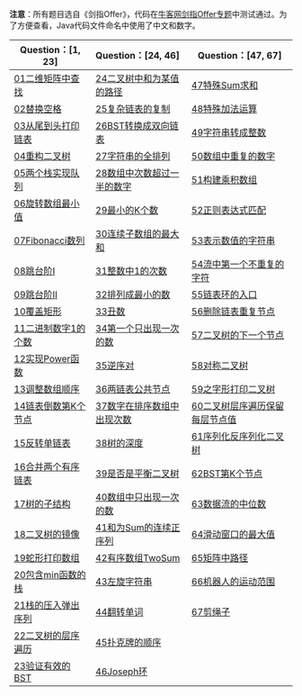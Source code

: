 **注意**：所有题目选自《剑指Offer》，代码在[牛客网剑指Offer专题](https://www.nowcoder.com/ta/coding-interviews)中测试通过。为了方便查看，Java代码文件命名中使用了中文和数字。

| Question：[1, 23]                                                                                                                                                                                          | Question：[24, 46]                                                                                                                                                                                                                                   | Question：[47, 67]                                                                                                                                                                                                                                                         |
| ---------------------------------------------------------------------------------------------------------------------------------------------------------------------------------------------------------- | :--------------------------------------------------------------------------------------------------------------------------------------------------------------------------------------------------------------------------------------------------- | -------------------------------------------------------------------------------------------------------------------------------------------------------------------------------------------------------------------------------------------------------------------------- |
| [01二维矩阵中查找](https://github.com/tanglei302wqy/notes/blob/master/%E5%88%B7%E9%A2%98/%E5%89%91%E6%8C%87Offer/src/Q01%E4%BA%8C%E7%BB%B4%E7%9F%A9%E9%98%B5%E4%B8%AD%E6%9F%A5%E6%89%BE.java)              | [24二叉树中和为某值的路径](https://github.com/tanglei302wqy/notes/blob/master/%E5%88%B7%E9%A2%98/%E5%89%91%E6%8C%87Offer/src/Q24%E4%BA%8C%E5%8F%89%E6%A0%91%E4%B8%AD%E5%92%8C%E4%B8%BA%E6%9F%90%E5%80%BC%E7%9A%84%E8%B7%AF%E5%BE%84.java)            | [47特殊Sum求和](https://github.com/tanglei302wqy/notes/blob/master/%E5%88%B7%E9%A2%98/%E5%89%91%E6%8C%87Offer/src/Q47%E7%89%B9%E6%AE%8ASum%E6%B1%82%E5%92%8C.java)                                                                                                         |
| [02替换空格](https://github.com/tanglei302wqy/notes/blob/master/%E5%88%B7%E9%A2%98/%E5%89%91%E6%8C%87Offer/src/Q02%E6%9B%BF%E6%8D%A2%E7%A9%BA%E6%A0%BC.java)                                               | [25复杂链表的复制](https://github.com/tanglei302wqy/notes/blob/master/%E5%88%B7%E9%A2%98/%E5%89%91%E6%8C%87Offer/src/Q25%E5%A4%8D%E6%9D%82%E9%93%BE%E8%A1%A8%E7%9A%84%E5%A4%8D%E5%88%B6.java)                                                        | [48特殊加法运算](https://github.com/tanglei302wqy/notes/blob/master/%E5%88%B7%E9%A2%98/%E5%89%91%E6%8C%87Offer/src/Q48%E7%89%B9%E6%AE%8A%E5%8A%A0%E6%B3%95%E8%BF%90%E7%AE%97.java)                                                                                         |
| [03从尾到头打印链表](https://github.com/tanglei302wqy/notes/blob/master/%E5%88%B7%E9%A2%98/%E5%89%91%E6%8C%87Offer/src/Q03%E4%BB%8E%E5%B0%BE%E5%88%B0%E5%A4%B4%E6%89%93%E5%8D%B0%E9%93%BE%E8%A1%A8.java)   | [26BST转换成双向链表](https://github.com/tanglei302wqy/notes/blob/master/%E5%88%B7%E9%A2%98/%E5%89%91%E6%8C%87Offer/src/Q26BST%E8%BD%AC%E6%8D%A2%E6%88%90%E5%8F%8C%E5%90%91%E9%93%BE%E8%A1%A8.java)                                                  | [49字符串转成整数](https://github.com/tanglei302wqy/notes/blob/master/%E5%88%B7%E9%A2%98/%E5%89%91%E6%8C%87Offer/src/Q49%E5%AD%97%E7%AC%A6%E4%B8%B2%E8%BD%AC%E6%88%90%E6%95%B4%E6%95%B0.java)                                                                              |
| [04重构二叉树](https://github.com/tanglei302wqy/notes/blob/master/%E5%88%B7%E9%A2%98/%E5%89%91%E6%8C%87Offer/src/Q04%E9%87%8D%E6%9E%84%E4%BA%8C%E5%8F%89%E6%A0%91.java)                                    | [27字符串的全排列](https://github.com/tanglei302wqy/notes/blob/master/%E5%88%B7%E9%A2%98/%E5%89%91%E6%8C%87Offer/src/Q27%E5%AD%97%E7%AC%A6%E4%B8%B2%E7%9A%84%E5%85%A8%E6%8E%92%E5%88%97.java)                                                        | [50数组中重复的数字](https://github.com/tanglei302wqy/notes/blob/master/%E5%88%B7%E9%A2%98/%E5%89%91%E6%8C%87Offer/src/Q50%E6%95%B0%E7%BB%84%E4%B8%AD%E9%87%8D%E5%A4%8D%E7%9A%84%E6%95%B0%E5%AD%97.java)                                                                   |
| [05两个栈实现队列](https://github.com/tanglei302wqy/notes/blob/master/%E5%88%B7%E9%A2%98/%E5%89%91%E6%8C%87Offer/src/Q05%E4%B8%A4%E4%B8%AA%E6%A0%88%E5%AE%9E%E7%8E%B0%E9%98%9F%E5%88%97.java)              | [28数组中次数超过一半的数字](https://github.com/tanglei302wqy/notes/blob/master/%E5%88%B7%E9%A2%98/%E5%89%91%E6%8C%87Offer/src/Q28%E6%95%B0%E7%BB%84%E4%B8%AD%E6%AC%A1%E6%95%B0%E8%B6%85%E8%BF%87%E4%B8%80%E5%8D%8A%E7%9A%84%E6%95%B0%E5%AD%97.java) | [51构建乘积数组](https://github.com/tanglei302wqy/notes/blob/master/%E5%88%B7%E9%A2%98/%E5%89%91%E6%8C%87Offer/src/Q51%E6%9E%84%E5%BB%BA%E4%B9%98%E7%A7%AF%E6%95%B0%E7%BB%84.java)                                                                                         |
| [06旋转数组最小值](https://github.com/tanglei302wqy/notes/blob/master/%E5%88%B7%E9%A2%98/%E5%89%91%E6%8C%87Offer/src/Q06%E6%97%8B%E8%BD%AC%E6%95%B0%E7%BB%84%E6%9C%80%E5%B0%8F%E5%80%BC.java)              | [29最小的K个数](https://github.com/tanglei302wqy/notes/blob/master/%E5%88%B7%E9%A2%98/%E5%89%91%E6%8C%87Offer/src/Q29%E6%9C%80%E5%B0%8F%E7%9A%84K%E4%B8%AA%E6%95%B0.java)                                                                            | [52正则表达式匹配](https://github.com/tanglei302wqy/notes/blob/master/%E5%88%B7%E9%A2%98/%E5%89%91%E6%8C%87Offer/src/Q52%E6%AD%A3%E5%88%99%E8%A1%A8%E8%BE%BE%E5%BC%8F%E5%8C%B9%E9%85%8D.java)                                                                              |
| [07Fibonacci数列](https://github.com/tanglei302wqy/notes/blob/master/%E5%88%B7%E9%A2%98/%E5%89%91%E6%8C%87Offer/src/Q07Fibonacci%E6%95%B0%E5%88%97.java)                                                   | [30连续子数组的最大和](https://github.com/tanglei302wqy/notes/blob/master/%E5%88%B7%E9%A2%98/%E5%89%91%E6%8C%87Offer/src/Q30%E8%BF%9E%E7%BB%AD%E5%AD%90%E6%95%B0%E7%BB%84%E7%9A%84%E6%9C%80%E5%A4%A7%E5%92%8C.java)                                  | [53表示数值的字符串](https://github.com/tanglei302wqy/notes/blob/master/%E5%88%B7%E9%A2%98/%E5%89%91%E6%8C%87Offer/src/Q53%E8%A1%A8%E7%A4%BA%E6%95%B0%E5%80%BC%E7%9A%84%E5%AD%97%E7%AC%A6%E4%B8%B2.java)                                                                   |
| [08跳台阶I](https://github.com/tanglei302wqy/notes/blob/master/%E5%88%B7%E9%A2%98/%E5%89%91%E6%8C%87Offer/src/Q08%E8%B7%B3%E5%8F%B0%E9%98%B6I.java)                                                        | [31整数中1的次数](https://github.com/tanglei302wqy/notes/blob/master/%E5%88%B7%E9%A2%98/%E5%89%91%E6%8C%87Offer/src/Q31%E6%95%B4%E6%95%B0%E4%B8%AD1%E7%9A%84%E6%AC%A1%E6%95%B0.java)                                                                 | [54流中第一个不重复的字符](https://github.com/tanglei302wqy/notes/blob/master/%E5%88%B7%E9%A2%98/%E5%89%91%E6%8C%87Offer/src/Q54%E6%B5%81%E4%B8%AD%E7%AC%AC%E4%B8%80%E4%B8%AA%E4%B8%8D%E9%87%8D%E5%A4%8D%E7%9A%84%E5%AD%97%E7%AC%A6.java)                                  |
| [09跳台阶II](https://github.com/tanglei302wqy/notes/blob/master/%E5%88%B7%E9%A2%98/%E5%89%91%E6%8C%87Offer/src/Q09%E8%B7%B3%E5%8F%B0%E9%98%B6II.java)                                                      | [32排列成最小的数](https://github.com/tanglei302wqy/notes/blob/master/%E5%88%B7%E9%A2%98/%E5%89%91%E6%8C%87Offer/src/Q32%E6%8E%92%E5%88%97%E6%88%90%E6%9C%80%E5%B0%8F%E7%9A%84%E6%95%B0.java)                                                        | [55链表环的入口](https://github.com/tanglei302wqy/notes/blob/master/%E5%88%B7%E9%A2%98/%E5%89%91%E6%8C%87Offer/src/Q55%E9%93%BE%E8%A1%A8%E7%8E%AF%E7%9A%84%E5%85%A5%E5%8F%A3.java)                                                                                         |
| [10覆盖矩形](https://github.com/tanglei302wqy/notes/blob/master/%E5%88%B7%E9%A2%98/%E5%89%91%E6%8C%87Offer/src/Q10%E8%A6%86%E7%9B%96%E7%9F%A9%E5%BD%A2.java)                                               | [33丑数](https://github.com/tanglei302wqy/notes/blob/master/%E5%88%B7%E9%A2%98/%E5%89%91%E6%8C%87Offer/src/Q33%E4%B8%91%E6%95%B0.java)                                                                                                               | [56删除链表重复节点](https://github.com/tanglei302wqy/notes/blob/master/%E5%88%B7%E9%A2%98/%E5%89%91%E6%8C%87Offer/src/Q56%E5%88%A0%E9%99%A4%E9%93%BE%E8%A1%A8%E9%87%8D%E5%A4%8D%E8%8A%82%E7%82%B9.java)                                                                   |
| [11二进制数字1的个数](https://github.com/tanglei302wqy/notes/blob/master/%E5%88%B7%E9%A2%98/%E5%89%91%E6%8C%87Offer/src/Q11%E4%BA%8C%E8%BF%9B%E5%88%B6%E6%95%B0%E5%AD%971%E7%9A%84%E4%B8%AA%E6%95%B0.java) | [34第一个只出现一次的数](https://github.com/tanglei302wqy/notes/blob/master/%E5%88%B7%E9%A2%98/%E5%89%91%E6%8C%87Offer/src/Q34%E7%AC%AC%E4%B8%80%E4%B8%AA%E5%8F%AA%E5%87%BA%E7%8E%B0%E4%B8%80%E6%AC%A1%E7%9A%84%E6%95%B0.java)                       | [57二叉树的下一个节点](https://github.com/tanglei302wqy/notes/blob/master/%E5%88%B7%E9%A2%98/%E5%89%91%E6%8C%87Offer/src/Q57%E4%BA%8C%E5%8F%89%E6%A0%91%E7%9A%84%E4%B8%8B%E4%B8%80%E4%B8%AA%E8%8A%82%E7%82%B9.java)                                                        |
| [12实现Power函数](https://github.com/tanglei302wqy/notes/blob/master/%E5%88%B7%E9%A2%98/%E5%89%91%E6%8C%87Offer/src/Q12%E5%AE%9E%E7%8E%B0Power%E5%87%BD%E6%95%B0.java)                                     | [35逆序对](https://github.com/tanglei302wqy/notes/blob/master/%E5%88%B7%E9%A2%98/%E5%89%91%E6%8C%87Offer/src/Q35%E9%80%86%E5%BA%8F%E5%AF%B9.java)                                                                                                    | [58对称二叉树](https://github.com/tanglei302wqy/notes/blob/master/%E5%88%B7%E9%A2%98/%E5%89%91%E6%8C%87Offer/src/Q58%E5%AF%B9%E7%A7%B0%E4%BA%8C%E5%8F%89%E6%A0%91.java)                                                                                                    |
| [13调整数组顺序](https://github.com/tanglei302wqy/notes/blob/master/%E5%88%B7%E9%A2%98/%E5%89%91%E6%8C%87Offer/src/Q13%E8%B0%83%E6%95%B4%E6%95%B0%E7%BB%84%E9%A1%BA%E5%BA%8F.java)                         | [36两链表公共节点](https://github.com/tanglei302wqy/notes/blob/master/%E5%88%B7%E9%A2%98/%E5%89%91%E6%8C%87Offer/src/Q36%E4%B8%A4%E9%93%BE%E8%A1%A8%E5%85%AC%E5%85%B1%E8%8A%82%E7%82%B9.java)                                                        | [59之字形打印二叉树](https://github.com/tanglei302wqy/notes/blob/master/%E5%88%B7%E9%A2%98/%E5%89%91%E6%8C%87Offer/src/Q59%E4%B9%8B%E5%AD%97%E5%BD%A2%E6%89%93%E5%8D%B0%E4%BA%8C%E5%8F%89%E6%A0%91.java)                                                                   |
| [14链表倒数第K个节点](https://github.com/tanglei302wqy/notes/blob/master/%E5%88%B7%E9%A2%98/%E5%89%91%E6%8C%87Offer/src/Q14%E9%93%BE%E8%A1%A8%E5%80%92%E6%95%B0%E7%AC%ACK%E4%B8%AA%E8%8A%82%E7%82%B9.java) | [37数字在排序数组中出现次数](https://github.com/tanglei302wqy/notes/blob/master/%E5%88%B7%E9%A2%98/%E5%89%91%E6%8C%87Offer/src/Q37%E6%95%B0%E5%AD%97%E5%9C%A8%E6%8E%92%E5%BA%8F%E6%95%B0%E7%BB%84%E4%B8%AD%E5%87%BA%E7%8E%B0%E6%AC%A1%E6%95%B0.java) | [60二叉树层序遍历保留每层节点值](https://github.com/tanglei302wqy/notes/blob/master/%E5%88%B7%E9%A2%98/%E5%89%91%E6%8C%87Offer/src/Q60%E4%BA%8C%E5%8F%89%E6%A0%91%E5%B1%82%E5%BA%8F%E9%81%8D%E5%8E%86%E4%BF%9D%E7%95%99%E6%AF%8F%E5%B1%82%E8%8A%82%E7%82%B9%E5%80%BC.java) |
| [15反转单链表](https://github.com/tanglei302wqy/notes/blob/master/%E5%88%B7%E9%A2%98/%E5%89%91%E6%8C%87Offer/src/Q15%E5%8F%8D%E8%BD%AC%E5%8D%95%E9%93%BE%E8%A1%A8.java)                                    | [38树的深度](https://github.com/tanglei302wqy/notes/blob/master/%E5%88%B7%E9%A2%98/%E5%89%91%E6%8C%87Offer/src/Q38%E6%A0%91%E7%9A%84%E6%B7%B1%E5%BA%A6.java)                                                                                         | [61序列化反序列化二叉树](https://github.com/tanglei302wqy/notes/blob/master/%E5%88%B7%E9%A2%98/%E5%89%91%E6%8C%87Offer/src/Q61%E5%BA%8F%E5%88%97%E5%8C%96%E5%8F%8D%E5%BA%8F%E5%88%97%E5%8C%96%E4%BA%8C%E5%8F%89%E6%A0%91.java)                                             |
| [16合并两个有序链表](https://github.com/tanglei302wqy/notes/blob/master/%E5%88%B7%E9%A2%98/%E5%89%91%E6%8C%87Offer/src/Q16%E5%90%88%E5%B9%B6%E4%B8%A4%E4%B8%AA%E6%9C%89%E5%BA%8F%E9%93%BE%E8%A1%A8.java)   | [39是否是平衡二叉树](https://github.com/tanglei302wqy/notes/blob/master/%E5%88%B7%E9%A2%98/%E5%89%91%E6%8C%87Offer/src/Q39%E6%98%AF%E5%90%A6%E6%98%AF%E5%B9%B3%E8%A1%A1%E4%BA%8C%E5%8F%89%E6%A0%91.java)                                             | [62BST第K个节点](https://github.com/tanglei302wqy/notes/blob/master/%E5%88%B7%E9%A2%98/%E5%89%91%E6%8C%87Offer/src/Q62BST%E7%AC%ACK%E4%B8%AA%E8%8A%82%E7%82%B9.java)                                                                                                       |
| [17树的子结构](https://github.com/tanglei302wqy/notes/blob/master/%E5%88%B7%E9%A2%98/%E5%89%91%E6%8C%87Offer/src/Q17%E6%A0%91%E7%9A%84%E5%AD%90%E7%BB%93%E6%9E%84.java)                                    | [40数组中只出现一次的数](https://github.com/tanglei302wqy/notes/blob/master/%E5%88%B7%E9%A2%98/%E5%89%91%E6%8C%87Offer/src/Q40%E6%95%B0%E7%BB%84%E4%B8%AD%E5%8F%AA%E5%87%BA%E7%8E%B0%E4%B8%80%E6%AC%A1%E7%9A%84%E6%95%B0.java)                       | [63数据流的中位数](https://github.com/tanglei302wqy/notes/blob/master/%E5%88%B7%E9%A2%98/%E5%89%91%E6%8C%87Offer/src/Q63%E6%95%B0%E6%8D%AE%E6%B5%81%E7%9A%84%E4%B8%AD%E4%BD%8D%E6%95%B0.java)                                                                              |
| [18二叉树的镜像](https://github.com/tanglei302wqy/notes/blob/master/%E5%88%B7%E9%A2%98/%E5%89%91%E6%8C%87Offer/src/Q18%E4%BA%8C%E5%8F%89%E6%A0%91%E7%9A%84%E9%95%9C%E5%83%8F.java)                         | [41和为Sum的连续正序列](https://github.com/tanglei302wqy/notes/blob/master/%E5%88%B7%E9%A2%98/%E5%89%91%E6%8C%87Offer/src/Q41%E5%92%8C%E4%B8%BASum%E7%9A%84%E8%BF%9E%E7%BB%AD%E6%AD%A3%E5%BA%8F%E5%88%97.java)                                       | [64滑动窗口的最大值](https://github.com/tanglei302wqy/notes/blob/master/%E5%88%B7%E9%A2%98/%E5%89%91%E6%8C%87Offer/src/Q64%E6%BB%91%E5%8A%A8%E7%AA%97%E5%8F%A3%E7%9A%84%E6%9C%80%E5%A4%A7%E5%80%BC.java)                                                                   |
| [19蛇形打印数组](https://github.com/tanglei302wqy/notes/blob/master/%E5%88%B7%E9%A2%98/%E5%89%91%E6%8C%87Offer/src/Q19%E8%9B%87%E5%BD%A2%E6%89%93%E5%8D%B0%E6%95%B0%E7%BB%84.java)                         | [42有序数组TwoSum](https://github.com/tanglei302wqy/notes/blob/master/%E5%88%B7%E9%A2%98/%E5%89%91%E6%8C%87Offer/src/Q42%E6%9C%89%E5%BA%8F%E6%95%B0%E7%BB%84TwoSum.java)                                                                             | [65矩阵中路径](https://github.com/tanglei302wqy/notes/blob/master/%E5%88%B7%E9%A2%98/%E5%89%91%E6%8C%87Offer/src/Q65%E7%9F%A9%E9%98%B5%E4%B8%AD%E8%B7%AF%E5%BE%84.java)                                                                                                    |
| [20包含min函数的栈](https://github.com/tanglei302wqy/notes/blob/master/%E5%88%B7%E9%A2%98/%E5%89%91%E6%8C%87Offer/src/Q20%E5%8C%85%E5%90%ABmin%E5%87%BD%E6%95%B0%E7%9A%84%E6%A0%88.java)                   | [43左旋字符串](https://github.com/tanglei302wqy/notes/blob/master/%E5%88%B7%E9%A2%98/%E5%89%91%E6%8C%87Offer/src/Q43%E5%B7%A6%E6%97%8B%E5%AD%97%E7%AC%A6%E4%B8%B2.java)                                                                              | [66机器人的运动范围](https://github.com/tanglei302wqy/notes/blob/master/%E5%88%B7%E9%A2%98/%E5%89%91%E6%8C%87Offer/src/Q66%E6%9C%BA%E5%99%A8%E4%BA%BA%E7%9A%84%E8%BF%90%E5%8A%A8%E8%8C%83%E5%9B%B4.java)                                                                   |
| [21栈的压入弹出序列](https://github.com/tanglei302wqy/notes/blob/master/%E5%88%B7%E9%A2%98/%E5%89%91%E6%8C%87Offer/src/Q21%E6%A0%88%E7%9A%84%E5%8E%8B%E5%85%A5%E5%BC%B9%E5%87%BA%E5%BA%8F%E5%88%97.java)   | [44翻转单词](https://github.com/tanglei302wqy/notes/blob/master/%E5%88%B7%E9%A2%98/%E5%89%91%E6%8C%87Offer/src/Q44%E7%BF%BB%E8%BD%AC%E5%8D%95%E8%AF%8D.java)                                                                                         | [67剪绳子](https://github.com/tanglei302wqy/notes/blob/master/%E5%88%B7%E9%A2%98/%E5%89%91%E6%8C%87Offer/src/Q67%E5%89%AA%E7%BB%B3%E5%AD%90.java)                                                                                                                          |
| [22二叉树的层序遍历](https://github.com/tanglei302wqy/notes/blob/master/%E5%88%B7%E9%A2%98/%E5%89%91%E6%8C%87Offer/src/Q22%E4%BA%8C%E5%8F%89%E6%A0%91%E7%9A%84%E5%B1%82%E5%BA%8F%E9%81%8D%E5%8E%86.java)   | [45扑克牌的顺序](https://github.com/tanglei302wqy/notes/blob/master/%E5%88%B7%E9%A2%98/%E5%89%91%E6%8C%87Offer/src/Q45%E6%89%91%E5%85%8B%E7%89%8C%E7%9A%84%E9%A1%BA%E5%BA%8F.java)                                                                   |                                                                                                                                                                                                                                                                            |
| [23验证有效的BST](https://github.com/tanglei302wqy/notes/blob/master/%E5%88%B7%E9%A2%98/%E5%89%91%E6%8C%87Offer/src/Q23%E9%AA%8C%E8%AF%81%E6%9C%89%E6%95%88%E7%9A%84BST.java)                              | [46Joseph环](https://github.com/tanglei302wqy/notes/blob/master/%E5%88%B7%E9%A2%98/%E5%89%91%E6%8C%87Offer/src/Q46Joseph%E7%8E%AF.java)                                                                                                              |                                                                                                                                                                                                                                                                            |

